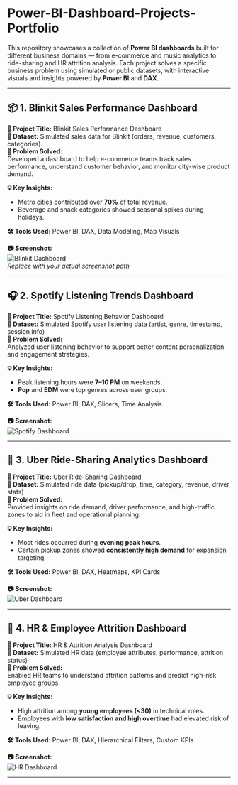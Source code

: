 # Power-BI-Dashboard-Projects-Portfolio
This repository showcases a collection of **Power BI dashboards** built for different business domains — from e-commerce and music analytics to ride-sharing and HR attrition analysis. Each project solves a specific business problem using simulated or public datasets, with interactive visuals and insights powered by **Power BI** and **DAX**.

---

## 📦 1. Blinkit Sales Performance Dashboard

**🔹 Project Title:** Blinkit Sales Performance Dashboard  
**📁 Dataset:** Simulated sales data for Blinkit (orders, revenue, customers, categories)  
**🎯 Problem Solved:**  
Developed a dashboard to help e-commerce teams track sales performance, understand customer behavior, and monitor city-wise product demand.

**💡 Key Insights:**  
- Metro cities contributed over **70%** of total revenue.  
- Beverage and snack categories showed seasonal spikes during holidays.

**🛠 Tools Used:** Power BI, DAX, Data Modeling, Map Visuals  

**📷 Screenshot:**  
![Blinkit Dashboard](screenshots/blinkit-dashboard.png)  
*Replace with your actual screenshot path*

---

## 🎧 2. Spotify Listening Trends Dashboard

**🔹 Project Title:** Spotify Listening Behavior Dashboard  
**📁 Dataset:** Simulated Spotify user listening data (artist, genre, timestamp, session info)  
**🎯 Problem Solved:**  
Analyzed user listening behavior to support better content personalization and engagement strategies.

**💡 Key Insights:**  
- Peak listening hours were **7–10 PM** on weekends.  
- **Pop** and **EDM** were top genres across user groups.

**🛠 Tools Used:** Power BI, DAX, Slicers, Time Analysis  

**📷 Screenshot:**  
![Spotify Dashboard](screenshots/spotify-dashboard.png)

---

## 🚗 3. Uber Ride-Sharing Analytics Dashboard

**🔹 Project Title:** Uber Ride-Sharing Dashboard  
**📁 Dataset:** Simulated ride data (pickup/drop, time, category, revenue, driver stats)  
**🎯 Problem Solved:**  
Provided insights on ride demand, driver performance, and high-traffic zones to aid in fleet and operational planning.

**💡 Key Insights:**  
- Most rides occurred during **evening peak hours**.  
- Certain pickup zones showed **consistently high demand** for expansion targeting.

**🛠 Tools Used:** Power BI, DAX, Heatmaps, KPI Cards  

**📷 Screenshot:**  
![Uber Dashboard](screenshots/uber-dashboard.png)

---

## 👥 4. HR & Employee Attrition Dashboard

**🔹 Project Title:** HR & Attrition Analysis Dashboard  
**📁 Dataset:** Simulated HR data (employee attributes, performance, attrition status)  
**🎯 Problem Solved:**  
Enabled HR teams to understand attrition patterns and predict high-risk employee groups.

**💡 Key Insights:**  
- High attrition among **young employees (<30)** in technical roles.  
- Employees with **low satisfaction and high overtime** had elevated risk of leaving.

**🛠 Tools Used:** Power BI, DAX, Hierarchical Filters, Custom KPIs  

**📷 Screenshot:**  
![HR Dashboard](screenshots/hr-dashboard.png)

---

